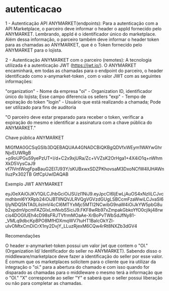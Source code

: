# autenticacao

1 - Autenticação API ANYMARKET(endpoints):
Para a autenticação com a API Marketplace, o parceiro deve informar o header o appId fornecido pelo ANYMARKET. Lembrando, appId é o identificador único do marketplace. Além dessa informação, o parceiro também deve informar o header token para as chamadas ao ANYMARKET, que é o Token fornecido pelo ANYMARKET para o lojista.

2 - Autenticação ANYMARKET com o parceiro (remotes):
A tecnologia utilizada é a autenticação JWT (https://jwt.io/). O ANYMARKET encaminhará, em todas as chamadas para o endpoint do parceiro, o header identificado como x-anymarket-token , com o valor JWT com as seguintes informações:

"organization" - Nome da empresa
"oi" - Organization ID, identificador único do lojista; Esse campo diferencia os sellers
"exp" - Tempo de expiração do token
"login" - Usuário que está realizando a chamada; Pode ser utilizado para fins de auditoria

"O parceiro deve estar preparado para receber o token, verificar a expiração do mesmo e identificar a assinatura com a chave pública do ANYMARKET."

Chave pública ANYMARKET

MIGfMA0GCSqGSIb3DQEBAQUAA4GNADCBiQKBgQDVfxWEym1WAYwGhrNjvEUWRgB +p9oUPGu59yePzUT+I/d+C2x9xjURa/Zc+VVZsK2OrHga1+4X4iO1q+nWhmXkD5VysCaJ9 vf7IVntWogFpaBauG2EI7J93Y/sKUBxwxSDZPKhovsaM3DxoNCfW4lUHAWnlIuzPx302TB GtfCpUwIDAQAB

Exemplo JWT ANYMARKET

eyJ0eXAiOiJKV1QiLCJhbGciOiJSUzI1NiJ9.eyJpcCI6IjEwLjAuOS4xNzIiLCJvcmdhbml6YXRpb24iOiJBTllNQVJLRVQgVGVzdGUgLSBCcmFzaWwiLCJvaSI6IjIyNDQ5NTA0LiIsImV4cCI6MTYxMjc5MTI2NCwibG9naW4iOiJkYW5pbG8ub2xpdmVpcmFAZGIxLmNvbS5iciJ9.FKF8wRb97xZmpakGbkoYfO0cjIkj48rwcis4DOGlUEh4cD98sFRJTVfrmMOaAe-XrBoPvTWbSdJfNy81-_VMLq9dbcKpBPO8MfHDXmqWV7tuHT1BaIcOkYZl-uIvOMtxCmDiCrX1ny2DvjY_LLuzRjexM6CQw4rRt8NXZb3dGV4


Recomendações

O header x-anymarket-token possui um valor jwt que contem o "OI." (Organization Id/ Identificador do seller no ANYMARKET). Sabendo disso o middleware/marketplace deve fazer a identificação do seller por esse valor. É comum que os marketplaces solicitem para o cliente que ira utilizar da integração o "oi." para a abertura do chamado e com isso quando for disparado as chamadas para o middleware o mesmo terá a informação que o "OI." "X" corresponde ao seller "Y" e saberá que o seller possui liberação ou não para completar as chamadas.